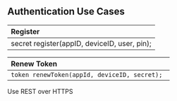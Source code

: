 ## Authentication Use Cases ##

| **Register** |
|:-------------|
| secret register(appID, deviceID, user, pin);  |


| **Renew Token**  |
|:-----------------|
| `token renewToken(appId, deviceID, secret); ` |


Use REST over HTTPS